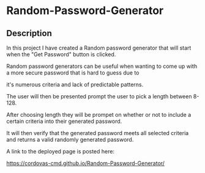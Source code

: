 # Random-Password-Generator

## Description

In this project I have created a Random password generator that will start when the "Get Password" button is clicked.

Random password generators can be useful when wanting to come up with a more secure password that is hard to guess due to 

it's numerous criteria and lack of predictable patterns. 

The user will then be presented prompt the user to pick a length between 8-128.

After choosing length they will be prompet on whether or not to include a certain criteria into their generated password.

It will then verify that the generated password meets all selected criteria and returns a valid randomly generated password.

A link to the deployed page is posted here:

https://cordovas-cmd.github.io/Random-Password-Generator/ 



